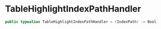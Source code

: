 # TableHighlightIndexPathHandler

``` swift
public typealias TableHighlightIndexPathHandler = (IndexPath) -> Bool
```
